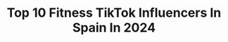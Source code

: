 ---
title: Top 10 Fitness TikTok Influencers In Spain In 2024
description: >-
  Find top fitness TikTok influencers in Spain in 2024. Most popular hashtags: #fitness #dance #challenge #humor.
platform: TikTok
hits: 82
text_top: Analyze the best TikTok profiles on inBeat.
text_bottom: Our search engine holds 82 TikTok influencers like this in Spain for you to connect with.
profiles:
  - username: "sarumi_"
    fullname: >-
      Sarumi
    bio: >-
      💪🏻| Fitness ♥️| Instagram: @sarumii_ ✉️| sarajm.contact@gmail.com #DuetSarumi
    location: "Spain"
    followers: 151300
    engagement: 1156
    commentsToLikes: 0.016852
    id: ckbko9u9eig0s0j23er1dben7
    verified: false
    hashtags: "#bussitchallenge, #pegar, #bussit, #harrystyles"
  - username: "vittoriasajir"
    fullname: >-
      VittoriaSajir
    bio: >-
      YT & IG ☀️ VITTORIASAJIR 💙Mom of Ricky and Sebas💙 💄 Beauty • Fitness 💪
    location: "Spain"
    followers: 11000
    engagement: 1393
    commentsToLikes: 0.008468
    id: ckbf4v8qctibw0j23fvum35uj
    verified: false
    hashtags: "#perte, #estate2020, #estate, #gatti"
  - username: "fitnesa"
    fullname: >-
      CLAUDIA🇪🇸🤗🇵🇱
    bio: >-
      46 AÑOS FITNESS Y ASESORA DE BELLEZA
    location: "Spain"
    followers: 51400
    engagement: 622
    commentsToLikes: 0.121359
    id: ck9009zpea64e0j788uj75xei
    verified: false
    hashtags: "#rejuvenecer, #humor, #salud, #ejercicioencasa"
  - username: "sabrina_fitness"
    fullname: >-
      S A B R I N A   F I T N E S S
    bio: >-
      COACH FITNESS - ATLETA WELLNESS 👇🏻INSCRÍBETE DIETA Y ENTRENO - ASESORÍA👇🏻
    location: "Spain"
    followers: 440100
    engagement: 546
    commentsToLikes: 0.017279
    id: ckcouofgr8vcb0j237ukvhujn
    verified: false
    hashtags: "#coachsabrinafitness, #sabrinawellness, #dietawellness, #retocuerpo10"
  - username: "jcarlosfitness"
    fullname: >-
      Jcarlosfitness
    bio: >-
      Valencia,Spain🌍🇪🇸 Fitness Insta:@Jcarlosfitness☝🏼 Bailarin de cuarentena😅🤣
    location: "Spain"
    followers: 114200
    engagement: 1250
    commentsToLikes: 0.056802
    id: ckb9tyw1fsd270j23outo8xnu
    verified: false
    hashtags: "#trend, #viral, #problema, #fitness"
  - username: "thephilhugo"
    fullname: >-
      Phil Hugo Farmacéutico y Coach
    bio: >-
      Farmacéutico y coach😀 #Nutricion #Fitness #Salud IG @thephilhugo
    location: "Spain"
    followers: 9155
    engagement: 616
    commentsToLikes: 0.039196
    id: ckcuixvzngac30j234j9pzjt1
    verified: false
    hashtags: "#fitness, #nutricion, #valencia, #bioquimica"
  - username: "fitcat"
    fullname: >-
      Danny Hinsch
    bio: >-
      Creadora de contenido 🇮🇨G.C Humor, baile, fitness y amante del 😻 #catdanny
    location: "Spain"
    followers: 87300
    engagement: 585
    commentsToLikes: 0.017064
    id: cka0nyb0x1dyo0i789gh7j1hm
    verified: false
    hashtags: "#covid, #espa, #dance, #over30"
  - username: "maydenyt"
    fullname: >-
      Maydensito
    bio: >-
      
    location: "Spain"
    followers: 158100
    engagement: 1556
    commentsToLikes: 0.014072
    id: ck9036wo3d35c0j780m1gvxd6
    verified: false
    hashtags: "#reto, #fitness, #challenge, #dog"
  - username: "kaisen76"
    fullname: >-
      Kaisen
    bio: >-
      Entrenador Personal Concursante de la casa HYPE 🇪🇸 🌟 sígueme en INSTA ☝🏽
    location: "Spain"
    followers: 134200
    engagement: 1041
    commentsToLikes: 0.263113
    id: ckc9162y4r0m40j23wd79wyow
    verified: false
    hashtags: "#letsgo, #pushups, #plankchallenge, #fitness"
  - username: "daryamorado"
    fullname: >-
      Daryamorado
    bio: >-
      La rusa española 💃🏽
    location: "Spain"
    followers: 716500
    engagement: 908
    commentsToLikes: 0.018449
    id: ckbqrk7ttcj9b0j230sso4p1w
    verified: false
    hashtags: "#respuesta, #challenge, #experiment, #fashion"
---